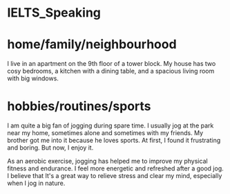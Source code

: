 # IELTS_Speaking
# home/family/neighbourhood
I live in an apartment on the 9th floor of a tower block. 
My house has two cosy bedrooms, a kitchen with a dining table, and a spacious living room with big windows.
# hobbies/routines/sports
I am quite a big fan of jogging during spare time. 
I usually jog at the park near my home, sometimes alone and sometimes with my friends. 
My brother got me into it because he loves sports. 
At first, I found it frustrating and boring.
But now, I enjoy it.

As an aerobic exercise, jogging has helped me to improve my physical fitness and endurance. 
I feel more energetic and refreshed after a good jog. 
I believe that It's a great way to relieve stress and clear my mind, especially when I jog in nature.
